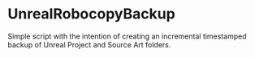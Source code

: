# UnrealRobocopyBackup
Simple script with the intention of creating an incremental timestamped backup of Unreal Project and Source Art folders.
